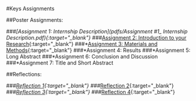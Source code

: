 #Keys Assignments 

##Poster Assignments:

###*[Assignment 1: Internship Description](pdfs/Assignment #1_ Internship Description.pdf){:target="_blank"}
###*[Assignment 2: Introduction to your Research](https://github.com/agoel11/KEYS2023/files/11923772/Assignment.2_.Introduction.to.Your.Research.pdf){:target="_blank"}
###*[Assignment 3: Materials and Methods](https://github.com/agoel11/KEYS2023/files/11923773/Assignment.3_.Materials.Methods.pdf){:target="_blank"}
###*Assignment 4: Results
###*Assignment 5: Long Abstract
###*Assignment 6: Conclusion and Discussion
###*Assignment 7: Title and Short Abstract


##Reflections:

###*[Reflection 1](https://github.com/agoel11/KEYS2023/files/11923776/Reflection.1.pdf){:target="_blank"}
###*[Reflection 2](https://github.com/agoel11/KEYS2023/files/11923778/Reflection.2.pdf){:target="_blank"}
###*[Reflection 3](https://github.com/agoel11/KEYS2023/files/11923781/Reflection.3.pdf){:target="_blank"}
###*[Reflection 4](https://github.com/agoel11/KEYS2023/files/11923782/Reflection.4.pdf){:target="_blank"}
